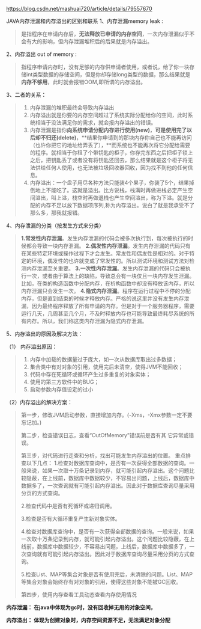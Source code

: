 https://blog.csdn.net/mashuai720/article/details/79557670



JAVA内存泄漏和内存溢出的区别和联系
1、内存泄漏memory leak :

> 是指程序在申请内存后，**无法释放已申请的内存空间**，一次内存泄漏似乎不会有大的影响，但内存泄漏堆积后的后果就是内存溢出。
>

2、内存溢出 out of memory :

> 指程序申请内存时，没有足够的内存供申请者使用，或者说，给了你一块存储int类型数据的存储空间，但是你却存储long类型的数据，那么结果就是**内存不够用**，此时就会报错OOM,即所谓的内存溢出。
>

3、二者的关系：

> 1. 内存泄漏的堆积最终会导致内存溢出
> 2. 内存溢出就是你要的内存空间超过了系统实际分配给你的空间，此时系统相当于没法满足你的需求，就会报内存溢出的错误。
> 3. 内存泄漏是指你**向系统申请分配内存进行使用(new)**，**可是使用完了以后却不归还(delete)**，**结果你申请到的那块内存你自己也不能再访问（也许你把它的地址给弄丢了），**而系统也不能再次将它分配给需要的程序。就相当于你租了个带钥匙的柜子，你存完东西之后把柜子锁上之后，把钥匙丢了或者没有将钥匙还回去，那么结果就是这个柜子将无法供给任何人使用，也无法被垃圾回收器回收，因为找不到他的任何信息。
> 4. 内存溢出：一个盘子用尽各种方法只能装4个果子，你装了5个，结果掉倒地上不能吃了。这就是溢出。比方说栈，栈满时再做进栈必定产生空间溢出，叫上溢，栈空时再做退栈也产生空间溢出，称为下溢。就是分配的内存不足以放下数据项序列,称为内存溢出。说白了就是我承受不了那么多，那我就报错。

4、内存泄漏的分类（按发生方式来分类）

> **1.常发性内存泄漏**。发生内存泄漏的代码会被多次执行到，每次被执行的时候都会导致一块内存泄漏。
> **2.偶发性内存泄漏**。发生内存泄漏的代码只有在某些特定环境或操作过程下才会发生。常发性和偶发性是相对的。对于特定的环境，偶发性的也许就变成了常发性的。所以测试环境和测试方法对检测内存泄漏至关重要。
> **3.一次性内存泄漏**。发生内存泄漏的代码只会被执行一次，或者由于算法上的缺陷，导致总会有一块仅且一块内存发生泄漏。比如，在类的构造函数中分配内存，在析构函数中却没有释放该内存，所以内存泄漏只会发生一次。
> **4.隐式内存泄漏**。程序在运行过程中不停的分配内存，但是直到结束的时候才释放内存。严格的说这里并没有发生内存泄漏，因为最终程序释放了所有申请的内存。但是对于一个服务器程序，需要运行几天，几周甚至几个月，不及时释放内存也可能导致最终耗尽系统的所有内存。所以，我们称这类内存泄漏为隐式内存泄漏。
>

5、内存溢出的原因及解决方法：

（1） 内存溢出原因：

> 1. 内存中加载的数据量过于庞大，如一次从数据库取出过多数据；
> 2. 集合类中有对对象的引用，使用完后未清空，使得JVM不能回收；
> 3. 代码中存在死循环或循环产生过多重复的对象实体；
> 4. 使用的第三方软件中的BUG；
> 5. 启动参数内存值设定的过小

（2）内存溢出的解决方案：

> 第一步，修改JVM启动参数，直接增加内存。(-Xms，-Xmx参数一定不要忘记加。)
>
> 第二步，检查错误日志，查看“OutOfMemory”错误前是否有其 它异常或错误。
>
> 第三步，对代码进行走查和分析，找出可能发生内存溢出的位置。
> 重点排查以下几点：
> 1.检查对数据库查询中，是否有一次获得全部数据的查询。一般来说，如果一次取十万条记录到内存，就可能引起内存溢出。这个问题比较隐蔽，在上线前，数据库中数据较少，不容易出问题，上线后，数据库中数据多了，一次查询就有可能引起内存溢出。因此对于数据库查询尽量采用分页的方式查询。
>
> 2.检查代码中是否有死循环或递归调用。
>
> 3.检查是否有大循环重复产生新对象实体。
>
> 4.检查对数据库查询中，是否有一次获得全部数据的查询。一般来说，如果一次取十万条记录到内存，就可能引起内存溢出。这个问题比较隐蔽，在上线前，数据库中数据较少，不容易出问题，上线后，数据库中数据多了，一次查询就有可能引起内存溢出。因此对于数据库查询尽量采用分页的方式查询。
>
> 5.检查List、MAP等集合对象是否有使用完后，未清除的问题。List、MAP等集合对象会始终存有对对象的引用，使得这些对象不能被GC回收。
>
> 第四步，使用内存查看工具动态查看内存使用情况
> 



**内存泄漏： 在java中体现为gc时，没有回收掉无用的对象空间，**

**内存溢出： 体现为创建对象时，内存空间资源不足，无法满足对象分配**

